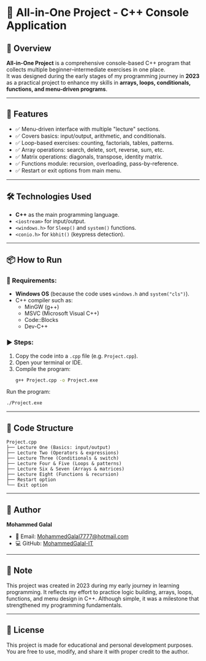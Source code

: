 # 🧰 All-in-One Project - C++ Console Application

## 📌 Overview
**All-in-One Project** is a comprehensive console-based C++ program that collects multiple beginner–intermediate exercises in one place.  
It was designed during the early stages of my programming journey in **2023** as a practical project to enhance my skills in **arrays, loops, conditionals, functions, and menu-driven programs**.

---

## 🚀 Features
- ✅ Menu-driven interface with multiple "lecture" sections.
- ✅ Covers basics: input/output, arithmetic, and conditionals.
- ✅ Loop-based exercises: counting, factorials, tables, patterns.
- ✅ Array operations: search, delete, sort, reverse, sum, etc.
- ✅ Matrix operations: diagonals, transpose, identity matrix.
- ✅ Functions module: recursion, overloading, pass-by-reference.
- ✅ Restart or exit options from main menu.

---

## 🛠️ Technologies Used
- **C++** as the main programming language.
- `<iostream>` for input/output.
- `<windows.h>` for `Sleep()` and `system()` functions.
- `<conio.h>` for `kbhit()` (keypress detection).

---

## 📦 How to Run

### 🔧 Requirements:
- **Windows OS** (because the code uses `windows.h` and `system("cls")`).
- C++ compiler such as:
  - MinGW (g++)
  - MSVC (Microsoft Visual C++)
  - Code::Blocks
  - Dev-C++

### ▶️ Steps:
1. Copy the code into a `.cpp` file (e.g. `Project.cpp`).
2. Open your terminal or IDE.
3. Compile the program:
   ```bash
   g++ Project.cpp -o Project.exe
   ```
Run the program:

```bash
./Project.exe
```
---
## 🧩 Code Structure
```
Project.cpp
├── Lecture One (Basics: input/output)
├── Lecture Two (Operators & expressions)
├── Lecture Three (Conditionals & switch)
├── Lecture Four & Five (Loops & patterns)
├── Lecture Six & Seven (Arrays & matrices)
├── Lecture Eight (Functions & recursion)
├── Restart option
└── Exit option
```
---
## 👤 Author  
**Mohammed Galal**  
- 📧 Email: [MohammedGalal7777@hotmail.com](mailto:MohammedGalal7777@hotmail.com)  
- 💻 GitHub: [MohammedGalal-IT](https://github.com/MohammedGalal-IT)  

---

## 📝 Note
 This project was created in 2023 during my early journey in learning programming.
It reflects my effort to practice logic building, arrays, loops, functions, and menu design in C++.
Although simple, it was a milestone that strengthened my programming fundamentals.

---

## 📜 License
This project is made for educational and personal development purposes.
You are free to use, modify, and share it with proper credit to the author.

